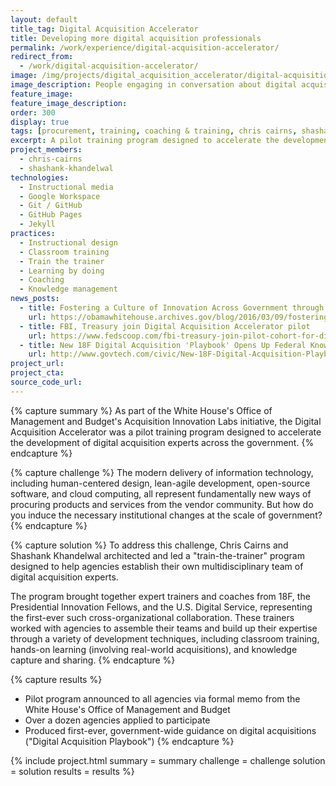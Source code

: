 ```yaml
---
layout: default
title_tag: Digital Acquisition Accelerator
title: Developing more digital acquisition professionals
permalink: /work/experience/digital-acquisition-accelerator/
redirect_from:
  - /work/digital-acquisition-accelerator/
image: /img/projects/digital_acquisition_accelerator/digital-acquisition-accelerator.svg
image_description: People engaging in conversation about digital acquisition subjects.
feature_image:
feature_image_description:
order: 300
display: true
tags: [procurement, training, coaching & training, chris cairns, shashank khandelwal]
excerpt: A pilot training program designed to accelerate the development of digital acquisition experts across government.
project_members:
  - chris-cairns
  - shashank-khandelwal
technologies:
  - Instructional media
  - Google Workspace
  - Git / GitHub
  - GitHub Pages
  - Jekyll
practices:
  - Instructional design
  - Classroom training
  - Train the trainer
  - Learning by doing
  - Coaching
  - Knowledge management
news_posts:
  - title: Fostering a Culture of Innovation Across Government through Acquisition Innovation Labs
    url: https://obamawhitehouse.archives.gov/blog/2016/03/09/fostering-culture-innovation-across-government-through-acquisition-innovation-labs
  - title: FBI, Treasury join Digital Acquisition Accelerator pilot
    url: https://www.fedscoop.com/fbi-treasury-join-pilot-cohort-for-digital-acquisition-accelerator/
  - title: New 18F Digital Acquisition 'Playbook' Opens Up Federal Knowledge to All Levels of Government
    url: http://www.govtech.com/civic/New-18F-Digital-Acquisition-Playbook-Opens-Up-Federal-Knowledge.html
project_url:
project_cta:
source_code_url:
---
```


{% capture summary %}
As part of the White House's Office of Management and Budget's Acquisition
Innovation Labs initiative, the Digital Acquisition Accelerator was a pilot training program
designed to accelerate the development of digital acquisition experts across the government.
{% endcapture %}

{% capture challenge %}
The modern delivery of information technology, including human-centered design,
lean-agile development, open-source software, and cloud computing, all represent
fundamentally new ways of procuring products and services from the vendor community.
But how do you induce the necessary institutional changes at the scale of government?
{% endcapture %}

{% capture solution %}
To address this challenge, Chris Cairns and Shashank Khandelwal architected and
led a "train-the-trainer" program designed to help agencies establish their own
multidisciplinary team of digital acquisition experts.

The program brought together expert trainers and coaches
from 18F, the Presidential Innovation Fellows, and the U.S. Digital Service, representing
the first-ever such cross-organizational collaboration. These trainers worked with agencies
to assemble their teams and build up their expertise through a variety of development
techniques, including classroom training, hands-on learning (involving
real-world acquisitions), and knowledge capture and sharing.
{% endcapture %}

{% capture results %}
- Pilot program announced to all agencies via formal memo from the White House's Office of Management and Budget
- Over a dozen agencies applied to participate
- Produced first-ever, government-wide guidance on digital acquisitions ("Digital Acquisition Playbook")
{% endcapture %}

{% include project.html
  summary = summary
  challenge = challenge
  solution = solution
  results = results
%}
